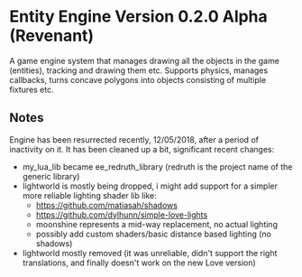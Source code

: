 # Entity Engine Version 0.2.0 Alpha (Revenant)

A game engine system that manages drawing all the objects in the game (entities), tracking and drawing them etc.
Supports physics, manages callbacks, turns concave polygons into objects consisting of multiple fixtures etc.

## Notes

Engine has been resurrected recently, 12/05/2018, after a period of inactivity on it. It has been cleaned up a bit, significant recent changes:
* my_lua_lib became ee_redruth_library (redruth is the project name of the generic library)
* lightworld is mostly being dropped, i might add support for a simpler more reliable lighting shader lib like:
	* https://github.com/matiasah/shadows
	* https://github.com/dylhunn/simple-love-lights
	* moonshine represents a mid-way replacement, no actual lighting 
	* possibly add custom shaders/basic distance based lighting (no shadows)
* lightworld mostly removed (it was unreliable, didn't support the right translations, and finally doesn't work on the new Love version)





